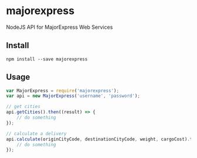 # majorexpress

NodeJS API for MajorExpress Web Services

## Install

```
npm install --save majorexpress
```

## Usage

```js
var MajorExpress = require('majorexpress');
var api = new MajorExpress('username', 'password');

// get cities
api.getCities().then((result) => {
    // do something
});

// calculate a delivery
api.calculate(originCityCode, destinationCityCode, weight, cargoCost).then((result) => {
    // do something
});
```